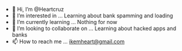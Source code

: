 - 👋 Hi, I’m @Heartcruz
- 👀 I’m interested in ... Learning about bank spamming and loading
- 🌱 I’m currently learning ... Nothing for now
- 💞️ I’m looking to collaborate on ... Learning about hacked apps and banks
- 📫 How to reach me ... ikemheart@gmail.com

<!---
Heartcruz/Heartcruz is a ✨ special ✨ repository because its `README.md` (this file) appears on your GitHub profile.
You can click the Preview link to take a look at your changes.
--->
